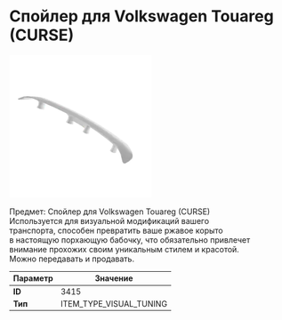 # Спойлер для Volkswagen Touareg (CURSE)

![Item Image](../img/3415.webp?raw=true)

Предмет: Спойлер для Volkswagen Touareg (CURSE)<br>Используется для визуальной модификаций вашего<br>транспорта, способен превратить ваше ржавое корыто<br>в настоящую порхающую бабочку, что обязательно привлечет<br>внимание прохожих своим уникальным стилем и красотой.<br>Можно передавать и продавать.


| Параметр | Значение |
|----------|----------|
| **ID** | 3415 |
| **Тип** | ITEM_TYPE_VISUAL_TUNING |

